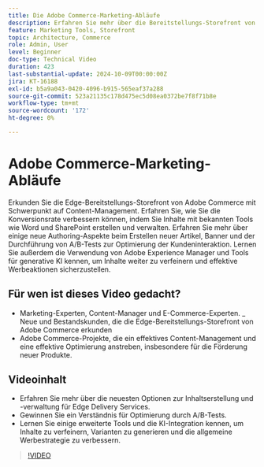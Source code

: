 ```yaml
---
title: Die Adobe Commerce-Marketing-Abläufe
description: Erfahren Sie mehr über die Bereitstellungs-Storefront von Adobe auf Edge, in der das Content-Management zur Unterstützung des Marketing-Flusses dargestellt wird.
feature: Marketing Tools, Storefront
topic: Architecture, Commerce
role: Admin, User
level: Beginner
doc-type: Technical Video
duration: 423
last-substantial-update: 2024-10-09T00:00:00Z
jira: KT-16188
exl-id: b5a9a043-0420-4096-b915-565eaf37a288
source-git-commit: 523a21135c178d475ec5d08ea0372be7f8f71b8e
workflow-type: tm+mt
source-wordcount: '172'
ht-degree: 0%

---
```


# Adobe Commerce-Marketing-Abläufe

Erkunden Sie die Edge-Bereitstellungs-Storefront von Adobe Commerce mit Schwerpunkt auf Content-Management. Erfahren Sie, wie Sie die Konversionsrate verbessern können, indem Sie Inhalte mit bekannten Tools wie Word und SharePoint erstellen und verwalten. Erfahren Sie mehr über einige neue Authoring-Aspekte beim Erstellen neuer Artikel, Banner und der Durchführung von A/B-Tests zur Optimierung der Kundeninteraktion. Lernen Sie außerdem die Verwendung von Adobe Experience Manager und Tools für generative KI kennen, um Inhalte weiter zu verfeinern und effektive Werbeaktionen sicherzustellen.

## Für wen ist dieses Video gedacht?

- Marketing-Experten, Content-Manager und E-Commerce-Experten.
_ Neue und Bestandskunden, die die Edge-Bereitstellungs-Storefront von Adobe Commerce erkunden
- Adobe Commerce-Projekte, die ein effektives Content-Management und eine effektive Optimierung anstreben, insbesondere für die Förderung neuer Produkte.

## Videoinhalt

- Erfahren Sie mehr über die neuesten Optionen zur Inhaltserstellung und -verwaltung für Edge Delivery Services.
- Gewinnen Sie ein Verständnis für Optimierung durch A/B-Tests.
- Lernen Sie einige erweiterte Tools und die KI-Integration kennen, um Inhalte zu verfeinern, Varianten zu generieren und die allgemeine Werbestrategie zu verbessern.

>[!VIDEO](https://video.tv.adobe.com/v/3433541?learn=on&captions=ger)
